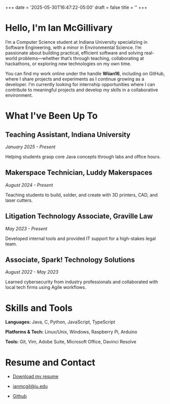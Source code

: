 +++
date = '2025-05-30T16:47:22-05:00'
draft = false
title = ''
+++

# Hello, I'm Ian McGillivary

I’m a Computer Science student at Indiana University specializing in Software Engineering, with a minor in 
Environmental Science. I’m passionate about building practical, efficient software and solving real-world 
problems—whether that’s through teaching, collaborating at hackathons, or exploring new technologies on my own time.

You can find my work online under the handle **Wiian16**, including on GitHub, where I share projects and experiments as I
continue growing as a developer. I’m currently looking for internship opportunities where I can contribute to
meaningful projects and develop my skills in a collaborative environment.

# What I've Been Up To

<!-- TODO: Work on blurbs for each experience -->

## Teaching Assistant, Indiana University

*January 2025 - Present*

Helping students grasp core Java concepts through labs and office hours.

## Makerspace Technician, Luddy Makerspaces

*August 2024 - Present*

Teaching students to build, solder, and create with 3D printers, CAD, and laser cutters.

## Litigation Technology Associate, Graville Law

*May 2023 - Present*

Developed internal tools and provided IT support for a high-stakes legal team.

## Associate, Spark! Technology Solutions

*August 2022 - May 2023*

Learned cybersecurity from industry professionals and collaborated with local tech firms using Agile workflows.

# Skills and Tools

<!-- TODO: Make these prettier, flex box w/ shortcode? -->

**Languages:** Java, C, Python, JavaScript, TypeScript

**Platforms & Tech:** Linux/Unix, Windows, Raspberry Pi, Arduino

**Tools:** Git, Vim, Adobe Suite, Microsoft Office, Davinci Resolve

<!-- # Recent Projects -->
<!---->
<!-- ## TODO -->

# Resume and Contact

- [Download my resume](https://assets.ianmcg.dev/public/IanMcGillivaryResume.pdf)

- [ianmcgil@iu.edu](mailto:ianmgil@iu.edu)

- [Github](https://github.com/Wiian16)
